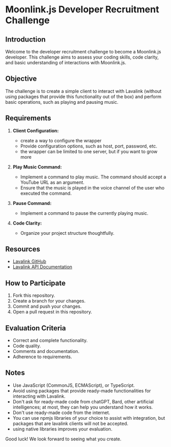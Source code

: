 # Moonlink.js Developer Recruitment Challenge

## Introduction
Welcome to the developer recruitment challenge to become a Moonlink.js developer. This challenge aims to assess your coding skills, code clarity, and basic understanding of interactions with Moonlink.js.

## Objective
The challenge is to create a simple client to interact with Lavalink (without using packages that provide this functionality out of the box) and perform basic operations, such as playing and pausing music.

## Requirements

1. **Client Configuration:**
   - create a way to configure the wrapper
   - Provide configuration options, such as host, port, password, etc.
   - the wrapper can be limited to one server, but if you want to grow more
2. **Play Music Command:**
   - Implement a command to play music. The command should accept a YouTube URL as an argument.
   - Ensure that the music is played in the voice channel of the user who executed the command.

3. **Pause Command:**
   - Implement a command to pause the currently playing music.

4. **Code Clarity:**
   - Organize your project structure thoughtfully.

## Resources
- [Lavalink GitHub](https://github.com/lavalink-devs/Lavalink)
- [Lavalink API Documentation](https://github.com/lavalink-devs/Lavalink/blob/master/IMPLEMENTATION.md)

## 

## How to Participate
1. Fork this repository.
2. Create a branch for your changes.
3. Commit and push your changes.
4. Open a pull request in this repository.

## Evaluation Criteria
- Correct and complete functionality.
- Code quality.
- Comments and documentation.
- Adherence to requirements.

## Notes
- Use JavaScript (CommonJS, ECMAScript), or TypeScript.
- Avoid using packages that provide ready-made functionalities for interacting with Lavalink.
- Don't ask for ready-made code from chatGPT, Bard, other artificial intelligences; at most, they can help you understand how it works.
- Don't use ready-made code from the internet.
- You can use npmjs libraries of your choice to assist with integration, but packages that are lavalink clients will not be accepted.
- using native libraries improves your evaluation.

Good luck! We look forward to seeing what you create.
